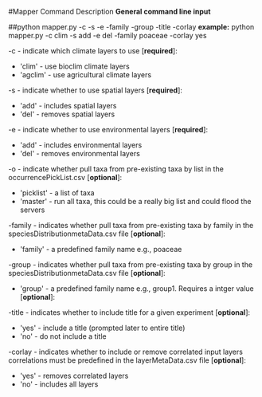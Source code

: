 #Mapper Command Description
**General command line input**


##python mapper.py -c -s -e -family -group -title -corlay
**example:** python mapper.py -c clim -s add -e del -family poaceae -corlay yes


-c - indicate which climate layers to use [**required**]: 
  * 'clim' - use bioclim climate layers
  *	'agclim' - use agricultural climate layers

-s - indicate whether to use spatial layers [**required**]:
  * 'add' - includes spatial layers
  * 'del' - removes spatial layers
	 
-e - indicate whether to use environmental layers [**required**]:
  * 'add' - includes environmental layers
  * 'del' - removes environmental layers

-o - indicate whether pull taxa from pre-existing taxa by list in the occurrencePickList.csv [**optional**]:
  *	'picklist' - a list of taxa
  * 'master' - run all taxa, this could be a really big list and could flood the servers 
		 
-family - indicates whether pull taxa from pre-existing taxa by family in the speciesDistributionmetaData.csv file [**optional**]:
  * 'family' - a predefined family name e.g., poaceae
	 	  
-group - indicates whether pull taxa from pre-existing taxa by group in the speciesDistributionmetaData.csv file [**optional**]:
  * 'group' - a predefined family name e.g., group1. Requires a intger value [**optional**]:
	 	  
-title - indicates whether to include title for a given experiment [**optional**]:
  * 'yes' - include a title (prompted later to entire title)
  * 'no' - do not include a title

-corlay - indicates whether to include or remove correlated input layers correlations must be predefined in the layerMetaData.csv file [**optional**]:
  *  'yes' - removes correlated layers
  *  'no' - includes all layers